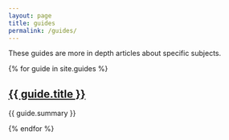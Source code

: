 ```yaml
---
layout: page
title: guides
permalink: /guides/
---
```


These guides are more in depth articles about specific subjects.


{% for guide in site.guides %}
    <h2>
        <a href="{{ guide.url }}">
            {{ guide.title }}
        </a>
    </h2>
    <p>
        {{ guide.summary }}
    </p>
{% endfor %}